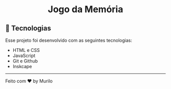 <h1 align="center"> Jogo da Memória </h1>

## 🚀 Tecnologias

Esse projeto foi desenvolvido com as seguintes tecnologias:

- HTML e CSS
- JavaScript
- Git e Github
- Inskcape

---

Feito com ♥ by Murilo
